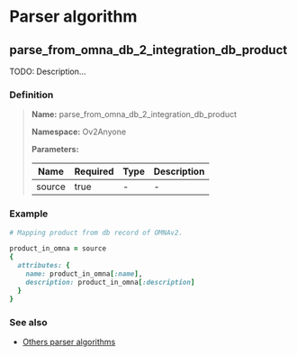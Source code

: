 # Parser algorithm
 
## parse_from_omna_db_2_integration_db_product

TODO: Description...
    
### Definition

> **Name:** parse_from_omna_db_2_integration_db_product
> 
> **Namespace:** Ov2Anyone
>
> **Parameters:**
> 
> | Name | Required | Type | Description |
> | ---- | -------- | ---- | ----------- |
> | source | true | - | - |

### Example
```ruby
# Mapping product from db record of OMNAv2.

product_in_omna = source
{
  attributes: {
    name: product_in_omna[:name],
    description: product_in_omna[:description]
  }
}
```

### See also
* [Others parser algorithms](overview?id=parse_from_omna_db_2_integration_db_product)